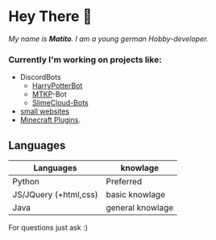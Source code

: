 # Hey There 👋

*My name is **Matito**. I am a young german Hobby-developer.*

### Currently I'm working on projects like: 
- DiscordBots
  * [HarryPotterBot](https://hpb.matito.dev)
  * [MTKP](https://www.mtkp-project.de)-Bot
  * [SlimeCloud-Bots](https://github.com/orgs/SlimeCloud/repositories)
-  [small websites](https://matito.dev)
-  [Minecraft Plugins](https://github.com/MatitoDA/TikTakToe).


## Languages

|Languages|knowlage|
| -- | -- |
|Python|Preferred|
|JS/JQuery (+html,css)|basic knowlage|
|Java|general knowlage

For questions just ask :)
